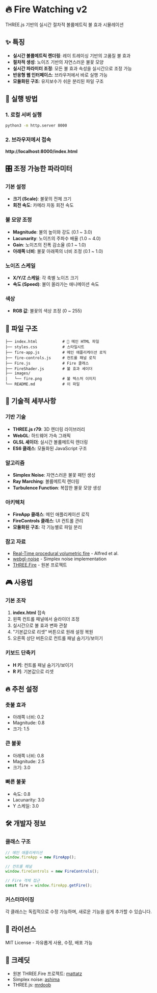 # 🔥 Fire Watching v2

THREE.js 기반의 실시간 절차적 볼륨메트릭 불 효과 시뮬레이션

## ✨ 특징

- **실시간 볼륨메트릭 렌더링**: 레이 트레이싱 기반의 고품질 불 효과
- **절차적 생성**: 노이즈 기반의 자연스러운 불꽃 모양
- **실시간 파라미터 조정**: 모든 불 효과 속성을 실시간으로 조정 가능
- **반응형 웹 인터페이스**: 브라우저에서 바로 실행 가능
- **모듈화된 구조**: 유지보수가 쉬운 분리된 파일 구조

## 🚀 실행 방법

### 1. 로컬 서버 실행
```bash
python3 -m http.server 8000
```

### 2. 브라우저에서 접속
**http://localhost:8000/index.html**

## 🎛️ 조정 가능한 파라미터

### 기본 설정
- **크기 (Scale)**: 불꽃의 전체 크기
- **회전 속도**: 카메라 자동 회전 속도

### 불 모양 조정
- **Magnitude**: 불의 높이와 강도 (0.1 ~ 3.0)
- **Lacunarity**: 노이즈의 주파수 배율 (1.0 ~ 4.0)
- **Gain**: 노이즈의 진폭 감소율 (0.1 ~ 1.0)
- **아래쪽 너비**: 불꽃 아래쪽의 너비 조정 (0.1 ~ 1.0)

### 노이즈 스케일
- **X/Y/Z 스케일**: 각 축별 노이즈 크기
- **속도 (Speed)**: 불이 올라가는 애니메이션 속도

### 색상
- **RGB 값**: 불꽃의 색상 조정 (0 ~ 255)

## 📁 파일 구조

```
├── index.html           # 🎯 메인 HTML 파일
├── styles.css           # 스타일시트
├── fire-app.js          # 메인 애플리케이션 로직
├── fire-controls.js     # 컨트롤 패널 로직
├── Fire.js              # Fire 클래스
├── FireShader.js        # 불 효과 셰이더
├── images/
│   └── fire.png         # 불 텍스처 이미지
└── README.md            # 이 파일
```

## 🔧 기술적 세부사항

### 기반 기술
- **THREE.js r79**: 3D 렌더링 라이브러리
- **WebGL**: 하드웨어 가속 그래픽
- **GLSL 셰이더**: 실시간 볼륨메트릭 렌더링
- **ES6 클래스**: 모듈화된 JavaScript 구조

### 알고리즘
- **Simplex Noise**: 자연스러운 불꽃 패턴 생성
- **Ray Marching**: 볼륨메트릭 렌더링
- **Turbulence Function**: 복잡한 불꽃 모양 생성

### 아키텍처
- **FireApp 클래스**: 메인 애플리케이션 로직
- **FireControls 클래스**: UI 컨트롤 관리
- **모듈화된 구조**: 각 기능별로 파일 분리

### 참고 자료
- [Real-Time procedural volumetric fire](http://dl.acm.org/citation.cfm?id=1230131) - Alfred et al.
- [webgl-noise](https://github.com/ashima/webgl-noise/blob/master/src/noise3D.glsl) - Simplex noise implementation
- [THREE.Fire](https://github.com/mattatz/THREE.Fire) - 원본 프로젝트

## 🎮 사용법

### 기본 조작
1. **index.html** 접속
2. 왼쪽 컨트롤 패널에서 슬라이더 조정
3. 실시간으로 불 효과 변화 관찰
4. "기본값으로 리셋" 버튼으로 원래 설정 복원
5. 오른쪽 상단 버튼으로 컨트롤 패널 숨기기/보이기

### 키보드 단축키
- **H 키**: 컨트롤 패널 숨기기/보이기
- **R 키**: 기본값으로 리셋

## 🔥 추천 설정

### 촛불 효과
- 아래쪽 너비: 0.2
- Magnitude: 0.8
- 크기: 1.5

### 큰 불꽃
- 아래쪽 너비: 0.8
- Magnitude: 2.5
- 크기: 3.0

### 빠른 불꽃
- 속도: 0.8
- Lacunarity: 3.0
- Y 스케일: 3.0

## 🛠️ 개발자 정보

### 클래스 구조
```javascript
// 메인 애플리케이션
window.fireApp = new FireApp();

// 컨트롤 패널
window.fireControls = new FireControls();

// Fire 객체 접근
const fire = window.fireApp.getFire();
```

### 커스터마이징
각 클래스는 독립적으로 수정 가능하며, 새로운 기능을 쉽게 추가할 수 있습니다.

## 📄 라이선스

MIT License - 자유롭게 사용, 수정, 배포 가능

## 🙏 크레딧

- 원본 THREE.Fire 프로젝트: [mattatz](https://github.com/mattatz/THREE.Fire)
- Simplex noise: [ashima](https://github.com/ashima/webgl-noise)
- THREE.js: [mrdoob](https://github.com/mrdoob/three.js) 